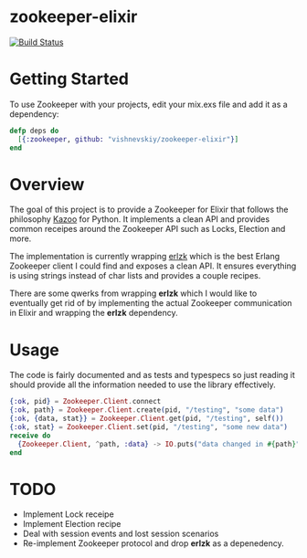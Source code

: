 zookeeper-elixir
============

[![Build Status](https://travis-ci.org/vishnevskiy/zookeeper-elixir.svg?branch=master)](https://travis-ci.org/vishnevskiy/zookeeper-elixir)

# Getting Started

To use Zookeeper with your projects, edit your mix.exs file and add it as a dependency:

```elixir
defp deps do
  [{:zookeeper, github: "vishnevskiy/zookeeper-elixir"}]
end
```

# Overview 

The goal of this project is to provide a Zookeeper for Elixir that follows the philosophy [Kazoo](http://kazoo.readthedocs.org/) for Python. It implements a clean API and provides common receipes
around the Zookeeper API such as Locks, Election and more.

The implementation is currently wrapping [erlzk](https://github.com/huaban/erlzk) which is the best Erlang Zookeeper client I could find and exposes a clean API. It ensures everything is using strings instead of char lists and provides a couple recipes. 

There are some qwerks from wrapping **erlzk** which I would like to eventually get rid of by implementing the actual Zookeeper communication in Elixir and wrapping the **erlzk** dependency. 

# Usage

The code is fairly documented and  as tests and typespecs so just reading it should provide all the information needed to use the library effectively.


```elixir
{:ok, pid} = Zookeeper.Client.connect
{:ok, path} = Zookeeper.Client.create(pid, "/testing", "some data")
{:ok, {data, stat}} = Zookeeper.Client.get(pid, "/testing", self())
{:ok, stat} = Zookeeper.Client.set(pid, "/testing", "some new data")
receive do
  {Zookeeper.Client, ^path, :data} -> IO.puts("data changed in #{path}")
end
```

# TODO

- Implement Lock receipe
- Implement Election recipe
- Deal with session events and lost session scenarios
- Re-implement Zookeeper protocol and drop **erlzk** as a depenedency.

